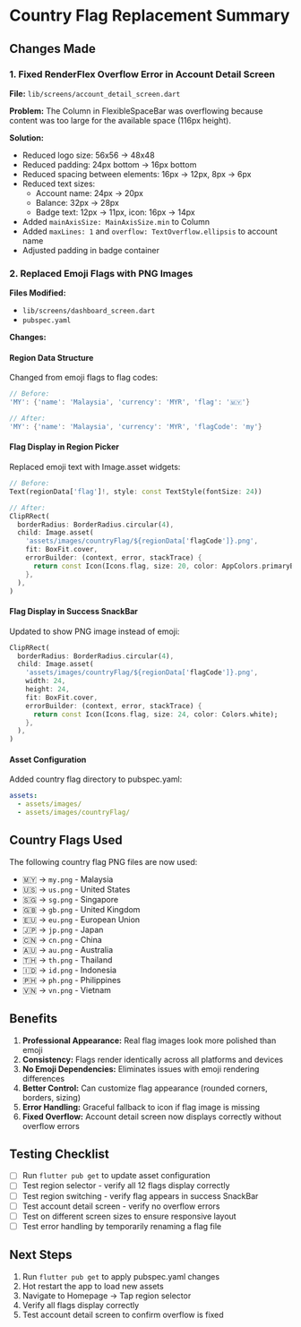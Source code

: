 # Country Flag Replacement Summary

## Changes Made

### 1. Fixed RenderFlex Overflow Error in Account Detail Screen
**File:** `lib/screens/account_detail_screen.dart`

**Problem:** The Column in FlexibleSpaceBar was overflowing because content was too large for the available space (116px height).

**Solution:**
- Reduced logo size: 56x56 → 48x48
- Reduced padding: 24px bottom → 16px bottom
- Reduced spacing between elements: 16px → 12px, 8px → 6px
- Reduced text sizes: 
  - Account name: 24px → 20px
  - Balance: 32px → 28px
  - Badge text: 12px → 11px, icon: 16px → 14px
- Added `mainAxisSize: MainAxisSize.min` to Column
- Added `maxLines: 1` and `overflow: TextOverflow.ellipsis` to account name
- Adjusted padding in badge container

### 2. Replaced Emoji Flags with PNG Images
**Files Modified:**
- `lib/screens/dashboard_screen.dart`
- `pubspec.yaml`

**Changes:**

#### Region Data Structure
Changed from emoji flags to flag codes:
```dart
// Before:
'MY': {'name': 'Malaysia', 'currency': 'MYR', 'flag': '🇲🇾'}

// After:
'MY': {'name': 'Malaysia', 'currency': 'MYR', 'flagCode': 'my'}
```

#### Flag Display in Region Picker
Replaced emoji text with Image.asset widgets:
```dart
// Before:
Text(regionData['flag']!, style: const TextStyle(fontSize: 24))

// After:
ClipRRect(
  borderRadius: BorderRadius.circular(4),
  child: Image.asset(
    'assets/images/countryFlag/${regionData['flagCode']}.png',
    fit: BoxFit.cover,
    errorBuilder: (context, error, stackTrace) {
      return const Icon(Icons.flag, size: 20, color: AppColors.primaryBlue);
    },
  ),
)
```

#### Flag Display in Success SnackBar
Updated to show PNG image instead of emoji:
```dart
ClipRRect(
  borderRadius: BorderRadius.circular(4),
  child: Image.asset(
    'assets/images/countryFlag/${regionData['flagCode']}.png',
    width: 24,
    height: 24,
    fit: BoxFit.cover,
    errorBuilder: (context, error, stackTrace) {
      return const Icon(Icons.flag, size: 24, color: Colors.white);
    },
  ),
)
```

#### Asset Configuration
Added country flag directory to pubspec.yaml:
```yaml
assets:
  - assets/images/
  - assets/images/countryFlag/
```

## Country Flags Used

The following country flag PNG files are now used:
- 🇲🇾 → `my.png` - Malaysia
- 🇺🇸 → `us.png` - United States
- 🇸🇬 → `sg.png` - Singapore
- 🇬🇧 → `gb.png` - United Kingdom
- 🇪🇺 → `eu.png` - European Union
- 🇯🇵 → `jp.png` - Japan
- 🇨🇳 → `cn.png` - China
- 🇦🇺 → `au.png` - Australia
- 🇹🇭 → `th.png` - Thailand
- 🇮🇩 → `id.png` - Indonesia
- 🇵🇭 → `ph.png` - Philippines
- 🇻🇳 → `vn.png` - Vietnam

## Benefits

1. **Professional Appearance:** Real flag images look more polished than emoji
2. **Consistency:** Flags render identically across all platforms and devices
3. **No Emoji Dependencies:** Eliminates issues with emoji rendering differences
4. **Better Control:** Can customize flag appearance (rounded corners, borders, sizing)
5. **Error Handling:** Graceful fallback to icon if flag image is missing
6. **Fixed Overflow:** Account detail screen now displays correctly without overflow errors

## Testing Checklist

- [ ] Run `flutter pub get` to update asset configuration
- [ ] Test region selector - verify all 12 flags display correctly
- [ ] Test region switching - verify flag appears in success SnackBar
- [ ] Test account detail screen - verify no overflow errors
- [ ] Test on different screen sizes to ensure responsive layout
- [ ] Test error handling by temporarily renaming a flag file

## Next Steps

1. Run `flutter pub get` to apply pubspec.yaml changes
2. Hot restart the app to load new assets
3. Navigate to Homepage → Tap region selector
4. Verify all flags display correctly
5. Test account detail screen to confirm overflow is fixed
